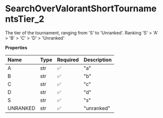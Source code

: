 # SearchOverValorantShortTournamentsTier_2

The tier of the tournament, ranging from 'S' to 'Unranked'. Ranking 'S' > 'A' > 'B' > 'C' > 'D' > 'Unranked'

**Properties**

| Name     | Type | Required | Description |
| :------- | :--- | :------- | :---------- |
| A        | str  | ✅       | "a"         |
| B        | str  | ✅       | "b"         |
| C        | str  | ✅       | "c"         |
| D        | str  | ✅       | "d"         |
| S        | str  | ✅       | "s"         |
| UNRANKED | str  | ✅       | "unranked"  |
